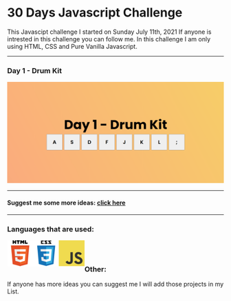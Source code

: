 # 30 Days Javascript Challenge
This Javascipt challenge I started on Sunday July 11th, 2021
If anyone is intrested in this challenge you can follow me. In this challenge I am only using HTML, CSS and Pure Vanilla Javascript.

<hr>

### Day 1 - Drum Kit
![Drum Kit](./project-imgs/day-1.png)


<hr>

#### Suggest me some more ideas: [click here][form]

<hr>

### Languages that are used:

<img align="left" alt="HTML5" width="60px" src="https://raw.githubusercontent.com/github/explore/80688e429a7d4ef2fca1e82350fe8e3517d3494d/topics/html/html.png" />
<img align="left" alt="CSS3" width="60px" src="https://raw.githubusercontent.com/github/explore/80688e429a7d4ef2fca1e82350fe8e3517d3494d/topics/css/css.png" />
<img align="left" alt="JavaScript" width="60px" src="https://raw.githubusercontent.com/github/explore/80688e429a7d4ef2fca1e82350fe8e3517d3494d/topics/javascript/javascript.png" />

<br/>
<br/>

### Other:
If anyone has more ideas you can suggest me I will add those projects in my List.

[form]: https://forms.gle/sPPNwK4gcsBMNdePA
